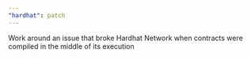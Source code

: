 ```yaml
---
"hardhat": patch
---
```


Work around an issue that broke Hardhat Network when contracts were compiled in the middle of its execution
